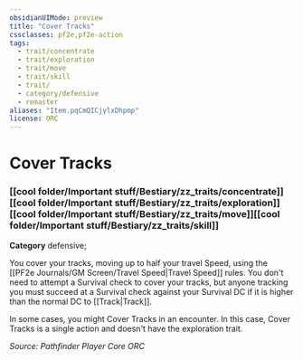 ```yaml
---
obsidianUIMode: preview
title: "Cover Tracks"
cssclasses: pf2e,pf2e-action
tags:
  - trait/concentrate
  - trait/exploration
  - trait/move
  - trait/skill
  - trait/
  - category/defensive
  - remaster
aliases: "Item.pqCmQICjylxDhpmp"
license: ORC
---
```

# Cover Tracks

### [[cool folder/Important stuff/Bestiary/zz_traits/concentrate]][[cool folder/Important stuff/Bestiary/zz_traits/exploration]][[cool folder/Important stuff/Bestiary/zz_traits/move]][[cool folder/Important stuff/Bestiary/zz_traits/skill]]

**Category** defensive; 




You cover your tracks, moving up to half your travel Speed, using the [[PF2e Journals/GM Screen/Travel Speed|Travel Speed]] rules. You don't need to attempt a Survival check to cover your tracks, but anyone tracking you must succeed at a Survival check against your Survival DC if it is higher than the normal DC to [[Track|Track]].

In some cases, you might Cover Tracks in an encounter. In this case, Cover Tracks is a single action and doesn't have the exploration trait.

*Source: Pathfinder Player Core*
*ORC*